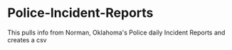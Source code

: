 # Police-Incident-Reports
This pulls info from Norman, Oklahoma's Police daily Incident Reports and creates a csv
